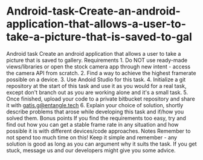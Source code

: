 # Android-task-Create-an-android-application-that-allows-a-user-to-take-a-picture-that-is-saved-to-gal
Android task Create an android application that allows a user to take a picture that is saved to gallery. Requirements 1. Do NOT use ready-made views/libraries or open the stock camera app through new intent - access the camera API from scratch. 2. Find a way to achieve the highest framerate possible on a device. 3. Use Andoid Studio for this task. 4. Initialize a git repository at the start of this task and use it as you would for a real task, except don't branch out as you are working alone and it's a small task. 5. Once finished, upload your code to a private bitbucket repository and share it with gatis.g@entangle.tech 6. Explain your choice of solution, shortly describe problems that arose while developing this task and if/how you solved them. Bonus points If you find the requirements too easy, try and find out how you can get a stable frame rate in any situation and how possible it is with different devices/code approaches. Notes Remember to not spend too much time on this! Keep it simple and remember - any solution is good as long as you can argument why it suits the task. If you get stuck, message us and our developers might give you some advice.
